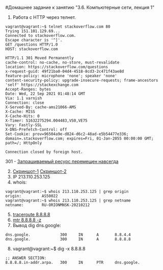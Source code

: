 #Домашнее задание к занятию "3.6. Компьютерные сети, лекция 1"
1. Работа c HTTP через телнет.
```
vagrant@vagrant:~$ telnet stackoverflow.com 80
Trying 151.101.129.69...
Connected to stackoverflow.com.
Escape character is '^]'.
GET /questions HTTP/1.0
HOST: stackoverflow.com

HTTP/1.1 301 Moved Permanently
cache-control: no-cache, no-store, must-revalidate
location: https://stackoverflow.com/questions 
x-request-guid: 49f21ba0-04d4-4518-8cd3-2c471f43ae8d
feature-policy: microphone 'none'; speaker 'none'
content-security-policy: upgrade-insecure-requests; frame-ancestors 'self' https://stackexchange.com 
Accept-Ranges: bytes
Date: Wed, 22 Sep 2021 01:48:14 GMT
Via: 1.1 varnish
Connection: close
X-Served-By: cache-ams21066-AMS
X-Cache: MISS
X-Cache-Hits: 0
X-Timer: S1632275294.004483,VS0,VE75
Vary: Fastly-SSL
X-DNS-Prefetch-Control: off
Set-Cookie: prov=96504a9e-d824-d6c2-48ad-e5b54477e336; domain=.stackoverflow.com; expires=Fri, 01-Jan-2055 00:00:00 GMT; path=/; HttpOnly

Connection closed by foreign host.
```
301 - [Запрашиваемый ресурс перемещен навсегда](https://http.cat/301)

2. [Скриншот-1](2.1.responce.png) [Скриншот-2](2.2.sort-by-time.png) <br> 
3. IP 213.110.253.125 <br>
4. whois: 
```
vagrant@vagrant:~$ whois 213.110.253.125 | grep origin
origin:         AS50022
vagrant@vagrant:~$ whois 213.110.253.125 | grep netname
netname:        RU-ORIONMNSK-20210212
```

5. [traceroute 8.8.8.8](traceroute_8.8.8.8.md)<br>
6. [mtr 8.8.8.8 -z](6.mtr_8.8.8.8_-z.png)
7. Вывод dig dns.google:
```
dns.google.             300     IN      A       8.8.4.4
dns.google.             300     IN      A       8.8.8.8
```
8. vagrant@vagrant:~$ dig -x 8.8.8.8
```
;; ANSWER SECTION:
8.8.8.8.in-addr.arpa.   300     IN      PTR     dns.google.
```
